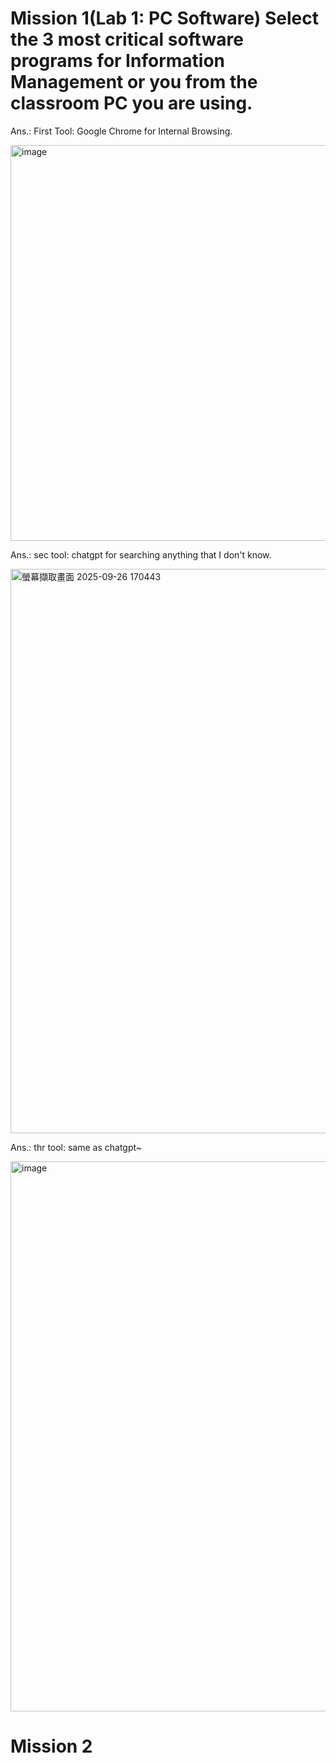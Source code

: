 # Mission 1(Lab 1: PC Software) Select the 3 most critical software programs for Information Management or you from the classroom PC you are using.
Ans.:
First Tool: Google Chrome for Internal Browsing.

<img width="912" height="633" alt="image" src="https://github.com/user-attachments/assets/431b1a1f-c5d4-4c92-8d64-10a9900d0362" />

Ans.:
sec tool: chatgpt for searching anything that I don't know.

<img width="1567" height="903" alt="螢幕擷取畫面 2025-09-26 170443" src="https://github.com/user-attachments/assets/ef087c4f-2c96-47d1-a235-b39fa535d4b3" />

Ans.:
thr tool: same as chatgpt~ 

<img width="1834" height="880" alt="image" src="https://github.com/user-attachments/assets/38b3ba41-995b-41d6-81c8-b7bc99af87b1" />

# Mission 2
